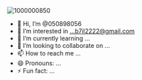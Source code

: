 ![1000000850](https://github.com/user-attachments/assets/14657b58-1a9f-4874-802e-524112112a93)
- 👋 Hi, I’m @050898056
- 👀 I’m interested in ...b7il2222@gmail.com 
- 🌱 I’m currently learning ...
- 💞️ I’m looking to collaborate on ...
- 📫 How to reach me ...
- 😄 Pronouns: ...
- ⚡ Fun fact: ...

<!---
050898056/050898056 is a ✨ special ✨ repository because its `README.md` (this file) appears on your GitHub profile.
You can click the Preview link to take a look at your changes.
--->
